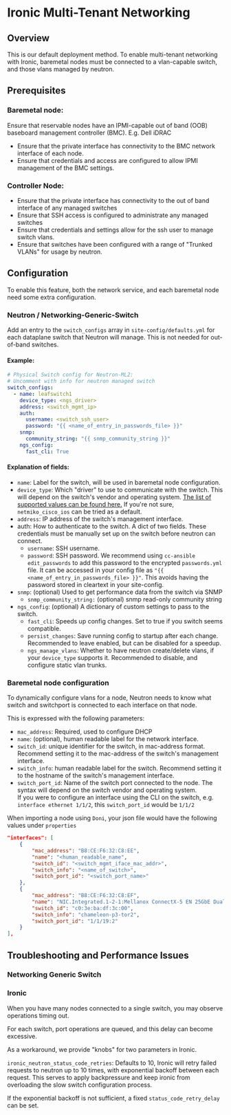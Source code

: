 # Ironic Multi-Tenant Networking

## Overview

This is our default deployment method. To enable multi-tenant networking with Ironic, baremetal nodes must be connected to a vlan-capable switch, and those vlans managed by neutron.

## Prerequisites

### Baremetal node:

Ensure that reservable nodes have an IPMI-capable out of band (OOB) baseboard management controller (BMC). E.g. Dell iDRAC

* Ensure that the private interface has connectivity to the BMC network interface of each node.
* Ensure that credentials and access are configured to allow IPMI management of the BMC settings.

### Controller Node:

* Ensure that the private interface has connectivity to the out of band interface of any managed switches
* Ensure that SSH access is configured to administrate any managed switches
* Ensure that credentials and settings allow for the ssh user to manage switch vlans.
* Ensure that switches have been configured with a range of "Trunked VLANs" for usage by neutron.

## Configuration

To enable this feature, both the network service, and each baremetal node need some extra configuration.

### Neutron / Networking-Generic-Switch

Add an entry to the `switch_configs` array in `site-config/defaults.yml` for each dataplane switch that Neutron will manage. This is not needed for out-of-band switches.

#### Example:

```yaml
# Physical Switch config for Neutron-ML2:
# Uncomment with info for neutron managed switch
switch_configs:
  - name: leafswitch1
    device_type: <ngs_driver>
    address: <switch_mgmt_ip>
    auth:
      username: <switch_ssh_user>
      password: "{{ <name_of_entry_in_passwords_file> }}"
    snmp:
      community_string: "{{ snmp_community_string }}"
    ngs_config:
      fast_cli: True
```

#### Explanation of fields:

* `name`: Label for the switch, will be used in baremetal node configuration.
* `device_type`: Which "driver" to use to communicate with the switch. This will depend on the switch's vendor and operating system. [The list of supported values can be found here.](https://github.com/ChameleonCloud/networking-generic-switch/blob/8f9f9edb9a2974b4084297643f1fe07213ecebf6/setup.cfg#L33-L51) If you're not sure, `netmiko_cisco_ios` can be tried as a default.
* `address`: IP address of the switch's management interface.
* auth: How to authenticate to the switch. A dict of two fields. These credentials must be manually set up on the switch before neutron can connect.
  * `username`: SSH username.
  * `password`: SSH password. We recommend using `cc-ansible edit_passwords` to add this password to the encrypted `passwords.yml` file. It can be accessed in your config file as `"{{ <name_of_entry_in_passwords_file> }}"`. This avoids having the password stored in cleartext in your site-config.
* `snmp`: (optional) Used to get performance data from the switch via SNMP
  * `snmp_community_string:` (optional) snmp read-only community string
* `ngs_config`: (optional) A dictionary of custom settings to pass to the switch.&#x20;
  * `fast_cli`: Speeds up config changes. Set to true if you switch seems compatible.
  * `persist_changes`: Save running config to startup after each change. Recommended to leave enabled, but can be disabled for a speedup.
  * `ngs_manage_vlans`: Whether to have neutron create/delete vlans, if your `device_type` supports it. Recommended to disable, and configure static vlan trunks.

### Baremetal node configuration

To dynamically configure vlans for a node, Neutron needs to know what switch and switchport is connected to each interface on that node.

This is expressed with the following parameters:

* `mac_address`: Required, used to configure DHCP
* `name`: (optional), human readable label for the network interface.
* `switch_id`: unique identifier for the switch, in mac-address format. Recommend setting it to the mac-address of the switch's management interface.
* `switch_info`: human readable label for the switch. Recommend setting it to the hostname of the switch's management interface.
* `switch_port_id`: Name of the switch port connected to the node. The syntax will depend on the switch vendor and operating system.\
  If you were to configure an interface using the CLI on the switch, e.g. `interface ethernet 1/1/2`, this `switch_port_id` would be `1/1/2`

When importing a node using `Doni`, your json file would have the following values under `properties`

```json
"interfaces": [
    {
        "mac_address": "B8:CE:F6:32:C8:EE",
        "name": "<human_readable_name",
        "switch_id": "<switch_mgmt_iface_mac_addr>",
        "switch_info": "<name_of_switch>",
        "switch_port_id": "<switch_port_name>"
    },
    {
        "mac_address": "B8:CE:F6:32:C8:EF",
        "name": "NIC.Integrated.1-2-1:Mellanox ConnectX-5 EN 25GbE Dual-port SFP28 Adapter",
        "switch_id": "c0:3e:ba:df:3c:00",
        "switch_info": "chameleon-p3-tor2",
        "switch_port_id": "1/1/19:2"
    }
],
```

## Troubleshooting and Performance Issues

### Networking Generic Switch

### Ironic

When you have many nodes connected to a single switch, you may observe operations timing out.

For each switch, port operations are queued, and this delay can become excessive.

As a workaround, we provide "knobs" for two parameters in Ironic.

`ironic_neutron_status_code_retries`: Defaults to 10, Ironic will retry failed requests to neutron up to 10 times, with exponential backoff between each request. This serves to apply backpressure and keep ironic from overloading the slow switch configuration process.

If the exponential backoff is not sufficient, a fixed  `status_code_retry_delay` can be set.

